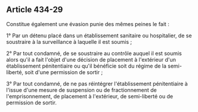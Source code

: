 Article 434-29
----
Constitue également une évasion punie des mêmes peines le fait :

1° Par un détenu placé dans un établissement sanitaire ou hospitalier, de se
soustraire à la surveillance à laquelle il est soumis ;

2° Par tout condamné, de se soustraire au contrôle auquel il est soumis alors
qu'il a fait l'objet d'une décision de placement à l'extérieur d'un
établissement pénitentiaire ou qu'il bénéficie soit du régime de la semi-
liberté, soit d'une permission de sortir ;

3° Par tout condamné, de ne pas réintégrer l'établissement pénitentiaire à
l'issue d'une mesure de suspension ou de fractionnement de l'emprisonnement, de
placement à l'extérieur, de semi-liberté ou de permission de sortir.
